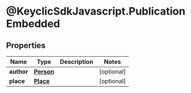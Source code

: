 # @KeyclicSdkJavascript.PublicationEmbedded

## Properties
Name | Type | Description | Notes
------------ | ------------- | ------------- | -------------
**author** | [**Person**](Person.md) |  | [optional] 
**place** | [**Place**](Place.md) |  | [optional] 


